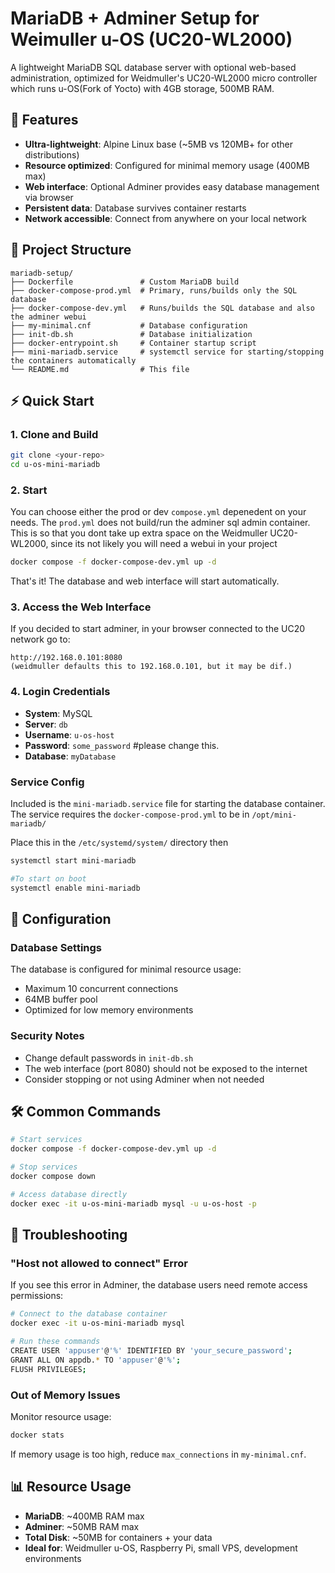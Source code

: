 # MariaDB + Adminer Setup for Weimuller u-OS (UC20-WL2000)

A lightweight MariaDB SQL database server with optional web-based administration, optimized for Weidmuller's UC20-WL2000 micro controller which runs u-OS(Fork of Yocto) with 4GB storage, 500MB RAM. 

## 🚀 Features

- **Ultra-lightweight**: Alpine Linux base (~5MB vs 120MB+ for other distributions)
- **Resource optimized**: Configured for minimal memory usage (400MB max)
- **Web interface**: Optional Adminer provides easy database management via browser
- **Persistent data**: Database survives container restarts
- **Network accessible**: Connect from anywhere on your local network

## 📁 Project Structure

```
mariadb-setup/
├── Dockerfile               # Custom MariaDB build
├── docker-compose-prod.yml  # Primary, runs/builds only the SQL database
├── docker-compose-dev.yml   # Runs/builds the SQL database and also the adminer webui
├── my-minimal.cnf           # Database configuration
├── init-db.sh               # Database initialization
├── docker-entrypoint.sh     # Container startup script
├── mini-mariadb.service     # systemctl service for starting/stopping the containers automatically
└── README.md                # This file
```

## ⚡ Quick Start

### 1. Clone and Build

```bash
git clone <your-repo>
cd u-os-mini-mariadb
```

### 2. Start
You can choose either the prod or dev `compose.yml` depenedent on your needs. The `prod.yml` does not build/run the adminer sql admin container. This is so that you dont take up extra space on the Weidmuller UC20-WL2000, since its not likely you will need a webui in your project

```bash
docker compose -f docker-compose-dev.yml up -d
```

That's it! The database and web interface will start automatically.

### 3. Access the Web Interface
If you decided to start adminer, in your browser connected to the UC20 network go to:
```
http://192.168.0.101:8080
(weidmuller defaults this to 192.168.0.101, but it may be dif.)
```

### 4. Login Credentials

- **System**: MySQL
- **Server**: `db`
- **Username**: `u-os-host`
- **Password**: `some_password` #please change this.
- **Database**: `myDatabase`

### Service Config
Included is the `mini-mariadb.service` file for starting the database container. 
The service requires the `docker-compose-prod.yml` to be in `/opt/mini-mariadb/`

Place this in the `/etc/systemd/system/` directory then

```bash
systemctl start mini-mariadb

#To start on boot
systemctl enable mini-mariadb
```

## 🔧 Configuration

### Database Settings
The database is configured for minimal resource usage:
- Maximum 10 concurrent connections
- 64MB buffer pool
- Optimized for low memory environments

### Security Notes
- Change default passwords in `init-db.sh`
- The web interface (port 8080) should not be exposed to the internet
- Consider stopping or not using Adminer when not needed

## 🛠️ Common Commands

```bash
# Start services
docker compose -f docker-compose-dev.yml up -d

# Stop services
docker compose down

# Access database directly
docker exec -it u-os-mini-mariadb mysql -u u-os-host -p

```

## 🐛 Troubleshooting

### "Host not allowed to connect" Error
If you see this error in Adminer, the database users need remote access permissions:

```bash
# Connect to the database container
docker exec -it u-os-mini-mariadb mysql

# Run these commands
CREATE USER 'appuser'@'%' IDENTIFIED BY 'your_secure_password';
GRANT ALL ON appdb.* TO 'appuser'@'%';
FLUSH PRIVILEGES;
```

### Out of Memory Issues
Monitor resource usage:
```bash
docker stats
```

If memory usage is too high, reduce `max_connections` in `my-minimal.cnf`.

## 📊 Resource Usage

- **MariaDB**: ~400MB RAM max
- **Adminer**: ~50MB RAM max
- **Total Disk**: ~50MB for containers + your data
- **Ideal for**: Weidmuller u-OS, Raspberry Pi, small VPS, development environments
